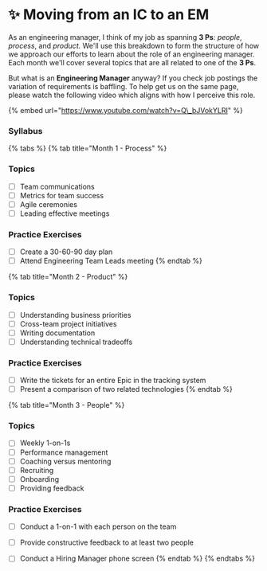 # ✨ Moving from an IC to an EM

As an engineering manager, I think of my job as spanning **3 Ps**: _people_, _process_, and _product._ We'll use this breakdown to form the structure of how we approach our efforts to learn about the role of an engineering manager. Each month we'll cover several topics that are all related to one of the **3 Ps**.

But what is an **Engineering Manager** anyway? If you check job postings the variation of requirements is baffling. To help get us on the same page, please watch the following video which aligns with how I perceive this role.

{% embed url="https://www.youtube.com/watch?v=Q\_bJVokYLRI" %}

### Syllabus

{% tabs %}
{% tab title="Month 1 - Process" %}
### Topics

* [ ] Team communications
* [ ] Metrics for team success
* [ ] Agile ceremonies
* [ ] Leading effective meetings

### Practice Exercises

* [ ] Create a 30-60-90 day plan
* [ ] Attend Engineering Team Leads meeting
{% endtab %}

{% tab title="Month 2 - Product" %}
### Topics

* [ ] Understanding business priorities
* [ ] Cross-team project initiatives
* [ ] Writing documentation
* [ ] Understanding technical tradeoffs

### Practice Exercises

* [ ] Write the tickets for an entire Epic in the tracking system
* [ ] Present a comparison of two related technologies
{% endtab %}

{% tab title="Month 3 - People" %}
### Topics

* [ ] Weekly 1-on-1s
* [ ] Performance management
* [ ] Coaching versus mentoring
* [ ] Recruiting
* [ ] Onboarding
* [ ] Providing feedback

### Practice Exercises

* [ ] Conduct a 1-on-1 with each person on the team
* [ ] Provide constructive feedback to at least two people
* [ ] Conduct a Hiring Manager phone screen
{% endtab %}
{% endtabs %}

